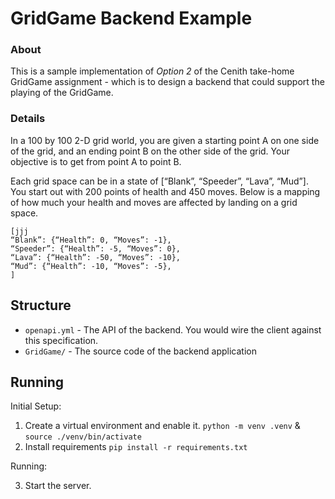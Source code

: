 # GridGame Backend Example

### About
This is a sample implementation of <i>Option 2</i> of the Cenith take-home GridGame assignment - which is to design a backend that could support the playing of the GridGame. 

### Details
In a 100 by 100 2-D grid world, you are given a starting point A on one side of the grid, and an ending point B on the other side of the grid. Your objective is to get from point A to point B.

Each grid space can be in a state of [“Blank”, “Speeder”, “Lava”, “Mud”]. You start out with 200 points of health and 450 moves. Below is a mapping of how much your health and moves are affected by landing on a grid space.

```
[jjj
“Blank”: {“Health”: 0, “Moves”: -1},
“Speeder”: {“Health”: -5, “Moves”: 0},
“Lava”: {“Health”: -50, “Moves”: -10},
“Mud”: {“Health”: -10, “Moves”: -5},
]
```

## Structure
- `openapi.yml` - The API of the backend. You would wire the client against this specification. 
- `GridGame/` - The source code of the backend application

## Running 

Initial Setup:
1. Create a virtual environment and enable it.  `python -m venv .venv` & `source ./venv/bin/activate`
2. Install requirements `pip install -r requirements.txt`

Running:

3. Start the server. 